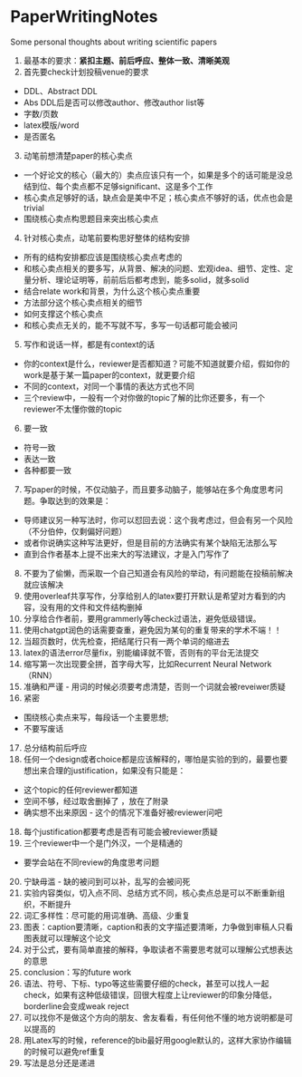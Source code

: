 # PaperWritingNotes
Some personal thoughts about writing scientific papers

1. 最基本的要求：**紧扣主题、前后呼应、整体一致、清晰美观**
2. 首先要check计划投稿venue的要求
* DDL、Abstract DDL
* Abs DDL后是否可以修改author、修改author list等
* 字数/页数
* latex模版/word
* 是否匿名
  
3. 动笔前想清楚paper的核心卖点
* 一个好论文的核心（最大的）卖点应该只有一个，如果是多个的话可能是没总结到位、每个卖点都不足够significant、这是多个工作
* 核心卖点足够好的话，缺点会是美中不足；核心卖点不够好的话，优点也会是trivial
* 围绕核心卖点构思题目来突出核心卖点
  
4. 针对核心卖点，动笔前要构思好整体的结构安排
* 所有的结构安排都应该是围绕核心卖点考虑的
* 和核心卖点相关的要多写，从背景、解决的问题、宏观idea、细节、定性、定量分析、理论证明等，前前后后都考虑到，能多solid，就多solid
* 结合relate work和背景，为什么这个核心卖点重要
* 方法部分这个核心卖点相关的细节
* 如何支撑这个核心卖点
* 和核心卖点无关的，能不写就不写，多写一句话都可能会被问
  
5. 写作和说话一样，都是有context的话
* 你的context是什么，reviewer是否都知道？可能不知道就要介绍，假如你的work是基于某一篇paper的context，就更要介绍
* 不同的context，对同一个事情的表达方式也不同
* 三个review中，一般有一个对你做的topic了解的比你还要多，有一个reviewer不太懂你做的topic
  
6. 要一致
* 符号一致
* 表达一致
* 各种都要一致
  
7. 写paper的时候，不仅动脑子，而且要多动脑子，能够站在多个角度思考问题。争取达到的效果是：
* 导师建议另一种写法时，你可以怼回去说：这个我考虑过，但会有另一个风险（不分伯仲，仅剩偏好问题）
* 或者你说确实这种写法更好，但是目前的方法确实有某个缺陷无法那么写
* 直到合作者基本上提不出来大的写法建议，才是入门写作了
  
8. 不要为了偷懒，而采取一个自己知道会有风险的举动，有问题能在投稿前解决就应该解决
9. 使用overleaf共享写作，分享给别人的latex要打开默认是希望对方看到的内容，没有用的文件和文件结构删掉
10. 分享给合作者前，要用grammerly等check过语法，避免低级错误。
11. 使用chatgpt润色的话需要查重，避免因为某句的重复带来的学术不端！！
12. 当超页数时，优先检查，把结尾行只有一两个单词的缩进去
13. latex的语法error尽量fix，别能编译就不管，否则有的平台无法提交
14. 缩写第一次出现要全拼，首字母大写，比如Recurrent Neural Network （RNN）
15. 准确和严谨 - 用词的时候必须要考虑清楚，否则一个词就会被reveiwer质疑
16. 紧密
* 围绕核心卖点来写，每段话一个主要思想;
* 不要写废话 
17. 总分结构前后呼应 
18. 任何一个design或者choice都是应该解释的，哪怕是实验的到的，最要也要想出来合理的justification，如果没有只能是： 
* 这个topic的任何reviewer都知道 
* 空间不够，经过取舍删掉了 ，放在了附录
* 确实想不出来原因 - 这个的情况下准备好被reviewer问吧 
18. 每个justification都要考虑是否有可能会被reviewer质疑 
19. 三个reviewer中一个是门外汉，一个是精通的
* 要学会站在不同review的角度思考问题 
20. 宁缺毋滥 - 缺的被问到可以补，乱写的会被问死 
21. 实验内容类似，切入点不同、总结方式不同，核心卖点总是可以不断重新组织，不断提升 
22. 词汇多样性：尽可能的用词准确、高级、少重复 
23. 图表：caption要清晰，caption和表的文字描述要清晰，力争做到审稿人只看图表就可以理解这个论文 
24. 对于公式，要有简单直接的解释，争取读者不需要思考就可以理解公式想表达的意思
25. conclusion：写的future work 
26. 语法、符号、下标、typo等这些需要仔细的check，甚至可以找人一起check，如果有这种低级错误，回很大程度上让reviewer的印象分降低，borderline会变成weak reject 
27. 可以找你不是做这个方向的朋友、舍友看看，有任何他不懂的地方说明都是可以提高的
28. 用Latex写的时候，reference的bib最好用google默认的，这样大家协作编辑的时候可以避免ref重复
29. 写法是总分还是递进
